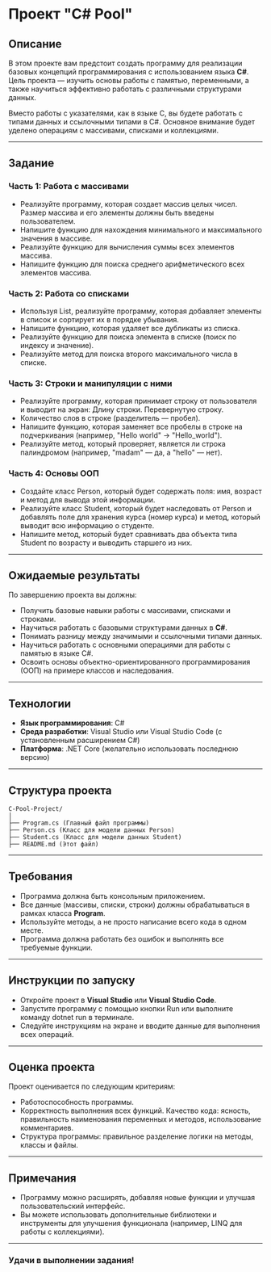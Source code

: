 # Проект "C# Pool"

## Описание

В этом проекте вам предстоит создать программу для реализации базовых концепций
программирования с использованием языка **C#**. Цель проекта — изучить основы
работы с памятью, переменными, а также научиться эффективно работать с
различными структурами данных.

Вместо работы с указателями, как в языке C, вы будете работать с типами данных и
ссылочными типами в C#. Основное внимание будет уделено операциям с массивами,
списками и коллекциями.

---

## Задание

### Часть 1: Работа с массивами

- Реализуйте программу, которая создает массив целых чисел. Размер массива и его
  элементы должны быть введены пользователем.
- Напишите функцию для нахождения минимального и максимального значения в
  массиве.
- Реализуйте функцию для вычисления суммы всех элементов массива.
- Напишите функцию для поиска среднего арифметического всех элементов массива.

### Часть 2: Работа со списками

- Используя List<int>, реализуйте программу, которая добавляет элементы в список
  и сортирует их в порядке убывания.
- Напишите функцию, которая удаляет все дубликаты из списка.
- Реализуйте функцию для поиска элемента в списке (поиск по индексу и значение).
- Реализуйте метод для поиска второго максимального числа в списке.

### Часть 3: Строки и манипуляции с ними

- Реализуйте программу, которая принимает строку от пользователя и выводит на
  экран: Длину строки. Перевернутую строку.
- Количество слов в строке (разделитель — пробел).
- Напишите функцию, которая заменяет все пробелы в строке на подчеркивания
  (например, "Hello world" → "Hello_world").
- Реализуйте метод, который проверяет, является ли строка палиндромом (например,
  "madam" — да, а "hello" — нет).

### Часть 4: Основы ООП

- Создайте класс Person, который будет содержать поля: имя, возраст и метод для
  вывода этой информации.
- Реализуйте класс Student, который будет наследовать от Person и добавлять поле
  для хранения курса (номер курса) и метод, который выводит всю информацию о
  студенте.
- Напишите метод, который будет сравнивать два объекта типа Student по возрасту
  и выводить старшего из них.

---

## Ожидаемые результаты

По завершению проекта вы должны:

- Получить базовые навыки работы с массивами, списками и строками.
- Научиться работать с базовыми структурами данных в **C#**.
- Понимать разницу между значимыми и ссылочными типами данных.
- Научиться работать с основными операциями для работы с памятью в языке C#.
- Освоить основы объектно-ориентированного программирования (ООП) на примере
  классов и наследования.

---

## Технологии

- **Язык программирования**: C#
- **Среда разработки**: Visual Studio или Visual Studio Code (с установленным
  расширением C#)
- **Платформа**: .NET Core (желательно использовать последнюю версию)

---

## Структура проекта

```text
C-Pool-Project/ 
│ 
├── Program.cs (Главный файл программы) 
├── Person.cs (Класс для модели данных Person) 
├── Student.cs (Класс для модели данных Student)
├── README.md (Этот файл)
```

---

## Требования

- Программа должна быть консольным приложением.
- Все данные (массивы, списки, строки) должны обрабатываться в рамках класса
  **Program**.
- Используйте методы, а не просто написание всего кода в одном месте.
- Программа должна работать без ошибок и выполнять все требуемые функции.

---

## Инструкции по запуску

- Откройте проект в **Visual Studio** или **Visual Studio Code**.
- Запустите программу с помощью кнопки Run или выполните команду dotnet run в
  терминале.
- Следуйте инструкциям на экране и вводите данные для выполнения всех операций.

---

## Оценка проекта

Проект оценивается по следующим критериям:

- Работоспособность программы.
- Корректность выполнения всех функций. Качество кода: ясность, правильность
  наименования переменных и методов, использование комментариев.
- Структура программы: правильное разделение логики на методы, классы и файлы.

---

## Примечания

- Программу можно расширять, добавляя новые функции и улучшая пользовательский
  интерфейс.
- Вы можете использовать дополнительные библиотеки и инструменты для улучшения
  функционала (например, LINQ для работы с коллекциями).

---

### Удачи в выполнении задания!
